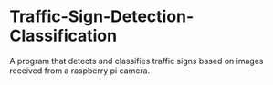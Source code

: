# Traffic-Sign-Detection-Classification
A program that detects and classifies traffic signs based on images received from a raspberry pi camera.
